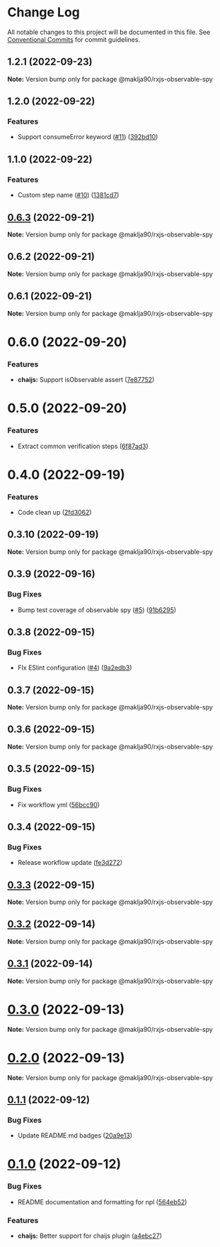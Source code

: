 # Change Log

All notable changes to this project will be documented in this file.
See [Conventional Commits](https://conventionalcommits.org) for commit guidelines.

## 1.2.1 (2022-09-23)

**Note:** Version bump only for package @maklja90/rxjs-observable-spy





## 1.2.0 (2022-09-22)


### Features

* Support consumeError keyword ([#11](https://github.com/maklja/rxjs-observable-spy/issues/11)) ([392bd10](https://github.com/maklja/rxjs-observable-spy/commit/392bd1048c877a2b7d5e0916a3227bd152c2e47d))



## 1.1.0 (2022-09-22)


### Features

* Custom step name ([#10](https://github.com/maklja/rxjs-observable-spy/issues/10)) ([1381cd7](https://github.com/maklja/rxjs-observable-spy/commit/1381cd754544c645e9935f565f1dd23af03ada6d))



## [0.6.3](https://github.com/maklja/rxjs-observable-spy/compare/v0.6.2...v0.6.3) (2022-09-21)

**Note:** Version bump only for package @maklja90/rxjs-observable-spy





## 0.6.2 (2022-09-21)

**Note:** Version bump only for package @maklja90/rxjs-observable-spy





## 0.6.1 (2022-09-21)

**Note:** Version bump only for package @maklja90/rxjs-observable-spy





# 0.6.0 (2022-09-20)


### Features

* **chaijs:** Support isObservable assert ([7e87752](https://github.com/maklja/rxjs-observable-spy/commit/7e87752dd4b7b2f2fb64a74c221da3455d8506d4))





# 0.5.0 (2022-09-20)


### Features

* Extract common verification steps ([6f87ad3](https://github.com/maklja/rxjs-observable-spy/commit/6f87ad37288d5d3963162671d42932b3d2af054b))





# 0.4.0 (2022-09-19)


### Features

* Code clean up ([2fd3062](https://github.com/maklja/rxjs-observable-spy/commit/2fd3062aed3dbc98ca1c59820d304469c6f4c699))





## 0.3.10 (2022-09-19)

**Note:** Version bump only for package @maklja90/rxjs-observable-spy





## 0.3.9 (2022-09-16)


### Bug Fixes

* Bump test coverage of observable spy ([#5](https://github.com/maklja/rxjs-observable-spy/issues/5)) ([91b6295](https://github.com/maklja/rxjs-observable-spy/commit/91b6295ea9bc6cf23f73398be798abb26238caeb))





## 0.3.8 (2022-09-15)


### Bug Fixes

* FIx ESlint configuration ([#4](https://github.com/maklja/rxjs-observable-spy/issues/4)) ([9a2edb3](https://github.com/maklja/rxjs-observable-spy/commit/9a2edb311143cf856c20f639365c564b68d8577b))





## 0.3.7 (2022-09-15)

**Note:** Version bump only for package @maklja90/rxjs-observable-spy





## 0.3.6 (2022-09-15)

**Note:** Version bump only for package @maklja90/rxjs-observable-spy





## 0.3.5 (2022-09-15)


### Bug Fixes

* Fix workflow yml ([56bcc90](https://github.com/maklja/rxjs-observable-spy/commit/56bcc90c43d093d3282cfdc81cae544abe638d59))





## 0.3.4 (2022-09-15)


### Bug Fixes

* Release workflow update ([fe3d272](https://github.com/maklja/rxjs-observable-spy/commit/fe3d272ffe51148fb7be3e0dd215ae7684ef1b34))





## [0.3.3](https://github.com/maklja/rxjs-observable-spy/compare/v0.3.2...v0.3.3) (2022-09-15)

**Note:** Version bump only for package @maklja90/rxjs-observable-spy





## [0.3.2](https://github.com/maklja/rxjs-observable-spy/compare/v0.3.1...v0.3.2) (2022-09-14)

**Note:** Version bump only for package @maklja90/rxjs-observable-spy





## [0.3.1](https://github.com/maklja/rxjs-observable-spy/compare/v0.3.0...v0.3.1) (2022-09-14)

**Note:** Version bump only for package @maklja90/rxjs-observable-spy





# [0.3.0](https://github.com/maklja/rxjs-observable-spy/compare/v0.2.3...v0.3.0) (2022-09-13)

**Note:** Version bump only for package @maklja90/rxjs-observable-spy





# [0.2.0](https://github.com/maklja/rxjs-observable-spy/compare/v0.1.1...v0.2.0) (2022-09-13)

**Note:** Version bump only for package @maklja90/rxjs-observable-spy





## [0.1.1](https://github.com/maklja/rxjs-observable-spy/compare/v0.1.0...v0.1.1) (2022-09-12)


### Bug Fixes

* Update README.md badges ([20a9e13](https://github.com/maklja/rxjs-observable-spy/commit/20a9e1360049bf1868ad0a8ff9756139181bcf1d))





# [0.1.0](https://github.com/maklja/rxjs-observable-spy/compare/v0.0.7...v0.1.0) (2022-09-12)


### Bug Fixes

* README documentation and formatting for npl ([564eb52](https://github.com/maklja/rxjs-observable-spy/commit/564eb5299150b7d5e8255b60021ffc9a2a0d2feb))


### Features

* **chaijs:** Better support for chaijs plugin ([a4ebc27](https://github.com/maklja/rxjs-observable-spy/commit/a4ebc27cbbaa660b15ad09be8a4da652da52902b))
